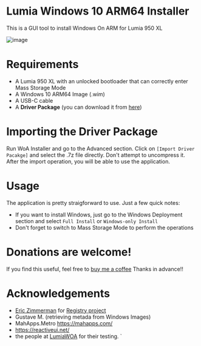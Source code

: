 # Lumia Windows 10 ARM64 Installer
This is a GUI tool to install Windows On ARM for Lumia 950 XL

![image](https://user-images.githubusercontent.com/3109851/42497991-52fd3b30-842b-11e8-992b-4be922a80803.png)

# Requirements
- A Lumia 950 XL with an unlocked bootloader that can correctly enter Mass Storage Mode
- A Windows 10 ARM64 Image (.wim)
- A USB-C cable
- A **Driver Package** (you can download it from [here](https://drive.google.com/drive/folders/13lrwP7Lc_OLSMxpjhjkaLDrnwM5Cy2Wz))

# Importing the Driver Package
Run WoA Installer and go to the Advanced section. Click on `[Import Driver Pacakge]` and select the .7z file directly. Don't attempt to uncompress it. After the import operation, you will be able to use the application.

# Usage
The application is pretty straigforward to use.
Just a few quick notes:
- If you want to install Windows, just go to the Windows Deployment section and select `Full Install` or `Windows-only Install`
- Don't forget to switch to Mass Storage Mode to perform the operations

# Donations are welcome!
If you find this useful, feel free to [buy me a coffee](http://paypal.me/superjmn
) Thanks in advance!!

# Acknowledgements
- [Eric Zimmerman](https://github.com/EricZimmerman) for [Registry project](https://github.com/EricZimmerman/Registry)
- Gustave M. (retrieving metada from Windows Images)
- MahApps.Metro https://mahapps.com/
- https://reactiveui.net/
- the people at [LumiaWOA](https://t.me/joinchat/Ey6mehEPg0Fe4utQNZ9yjA) for their testing.
`
